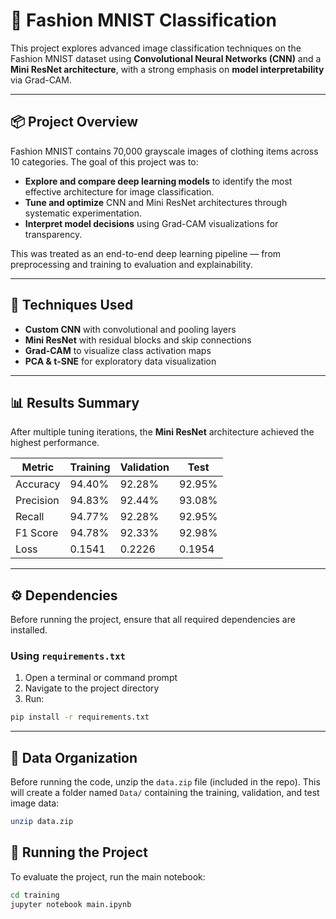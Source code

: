 # 👗 Fashion MNIST Classification

This project explores advanced image classification techniques on the Fashion MNIST dataset using **Convolutional Neural Networks (CNN)** and a **Mini ResNet architecture**, with a strong emphasis on **model interpretability** via Grad-CAM.

---

## 📦 Project Overview

Fashion MNIST contains 70,000 grayscale images of clothing items across 10 categories. The goal of this project was to:

- **Explore and compare deep learning models** to identify the most effective architecture for image classification.
- **Tune and optimize** CNN and Mini ResNet architectures through systematic experimentation.
- **Interpret model decisions** using Grad-CAM visualizations for transparency.

This was treated as an end-to-end deep learning pipeline — from preprocessing and training to evaluation and explainability.

---

## 🧠 Techniques Used

- **Custom CNN** with convolutional and pooling layers
- **Mini ResNet** with residual blocks and skip connections
- **Grad-CAM** to visualize class activation maps
- **PCA & t-SNE** for exploratory data visualization

---

## 📊 Results Summary

After multiple tuning iterations, the **Mini ResNet** architecture achieved the highest performance.

| Metric     | Training | Validation | Test     |
|------------|----------|------------|----------|
| Accuracy   | 94.40%   | 92.28%     | 92.95%   |
| Precision  | 94.83%   | 92.44%     | 93.08%   |
| Recall     | 94.77%   | 92.28%     | 92.95%   |
| F1 Score   | 94.78%   | 92.33%     | 92.98%   |
| Loss       | 0.1541   | 0.2226     | 0.1954   |

---



## ⚙️ Dependencies

Before running the project, ensure that all required dependencies are installed.

### Using `requirements.txt`

1. Open a terminal or command prompt  
2. Navigate to the project directory  
3. Run:

```bash
pip install -r requirements.txt
```

---

## 📂 Data Organization

Before running the code, unzip the `data.zip` file (included in the repo). This will create a folder named `Data/` containing the training, validation, and test image data:

```bash
unzip data.zip
```

## 🚀 Running the Project

To evaluate the project, run the main notebook:

```bash
cd training
jupyter notebook main.ipynb
```